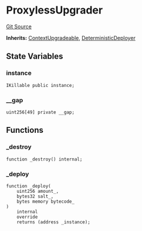 # ProxylessUpgrader
[Git Source](https://github.com/ContractLabs/foundry-bountykinds-contract/blob/67e6855d3beabdf242cc0b51d9e53b087a5235b9/src/oz-custom/internal-upgradeable/ProxylessUpgrader.sol)

**Inherits:**
[ContextUpgradeable](/src/oz-custom/oz-upgradeable/utils/ContextUpgradeable.sol/abstract.ContextUpgradeable.md), [DeterministicDeployer](/src/oz-custom/internal/DeterministicDeployer.sol/abstract.DeterministicDeployer.md)


## State Variables
### instance

```solidity
IKillable public instance;
```


### __gap

```solidity
uint256[49] private __gap;
```


## Functions
### _destroy


```solidity
function _destroy() internal;
```

### _deploy


```solidity
function _deploy(
    uint256 amount_,
    bytes32 salt_,
    bytes memory bytecode_
)
    internal
    override
    returns (address _instance);
```

